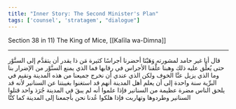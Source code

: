 ```yaml
---
title: "Inner Story: The Second Minister's Plan"
tags: ['counsel', 'stratagem', "dialogue"]
---
```


 Section 38 in 11) The King of Mice, [[Kalīla wa-Dimna]]

---
قال أنا غير حامد لمشورته وَهَبْنَا أحضرنا أجراسًا كثيرة مَن ذا يقدر أن يتقدَّم إلى السنَّوْر حتى يُعلِّق عليه ذلك وهبنا علَّقنا الأجراس في رقابها فما الذي يمنع السنَّوْر من الإضرار بنا وما الذي يزيل عنَّا الخوف ولكن الذي عندي أن نخرج جميعنا من هذه المدينة ونقيم في البرِّية سنة واحدة إلى أن يعلم أهل المدينة أنهم قد استغنوا بغيبتنا عن السنانير لأنه قد يلحق الناس مضرة عظيمة من السنانير فإذا علموا أنه لم يبقَ في المدينة جُرَذ واحد قتلوا السنانير وطردوها وتهاربت فإذا هلكوا عُدنا نحن بأجمعنا إلى المدينة كما كنَّا

